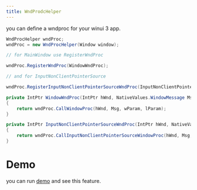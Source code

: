 ```yaml
---
title: WndProdcHelper
---
```


you can define a wndproc for your winui 3 app.

```cs
WndProcHelper wndProc;
wndProc = new WndProcHelper(Window window);

// for MainWindow use RegisterWndProc

wndProc.RegisterWndProc(WindowWndProc);

// and for InputNonClientPointerSource

wndProc.RegisterInputNonClientPointerSourceWndProc(InputNonClientPointerSourceWndProc);

private IntPtr WindowWndProc(IntPtr hWnd, NativeValues.WindowMessage Msg, IntPtr wParam, IntPtr lParam)
{
    return wndProc.CallWindowProc(hWnd, Msg, wParam, lParam);
}

private IntPtr InputNonClientPointerSourceWndProc(IntPtr hWnd, NativeValues.WindowMessage Msg, IntPtr wParam, IntPtr lParam)
{
    return wndProc.CallInputNonClientPointerSourceWindowProc(hWnd, Msg, wParam, lParam);
}
```

# Demo
you can run [demo](https://github.com/WindowUIOrg/WindowUI) and see this feature.
